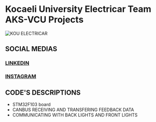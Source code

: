 # Kocaeli University Electricar Team AKS-VCU Projects
![KOU ELECTRICAR](https://user-images.githubusercontent.com/78184751/235306075-67fb6e5a-2327-48a5-9b9d-f8825958c326.png)


## SOCIAL MEDIAS

### [**LINKEDIN**](https://www.linkedin.com/company/kouelectricar/mycompany/)
### [**INSTAGRAM**](https://www.instagram.com/kouelectricar/)

##  **CODE'S DESCRIPTIONS**

- STM32F103 board
- CANBUS RECEIVING AND TRANSFERING FEEDBACK DATA
- COMMUNICATING WITH BACK LIGHTS AND FRONT LIGHTS


